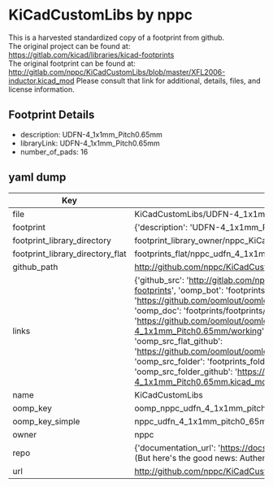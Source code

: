 # KiCadCustomLibs by nppc  
This is a harvested standardized copy of a footprint from github.  
The original project can be found at:  
https://gitlab.com/kicad/libraries/kicad-footprints  
The original footprint can be found at:
http://gitlab.com/nppc/KiCadCustomLibs/blob/master/XFL2006-inductor.kicad_mod
Please consult that link for additional, details, files, and license information.  
## Footprint Details
* description: UDFN-4_1x1mm_Pitch0.65mm  
* libraryLink: UDFN-4_1x1mm_Pitch0.65mm  
* number_of_pads: 16  
## yaml dump  
| Key | Value |  
| --- | --- |  
| file | KiCadCustomLibs/UDFN-4_1x1mm_Pitch0.65mm.kicad_mod |  
| footprint | {'description': 'UDFN-4_1x1mm_Pitch0.65mm', 'libraryLink': 'UDFN-4_1x1mm_Pitch0.65mm', 'number_of_pads': 16} |  
| footprint_library_directory | footprint_library_owner/nppc_KiCadCustomLibs |  
| footprint_library_directory_flat | footprints_flat/nppc_udfn_4_1x1mm_pitch0_65mm_udfn_4_1x1mm_pitch0_65mm/working |  
| github_path | http://github.com/nppc/KiCadCustomLibs/blob/master/UDFN-4_1x1mm_Pitch0.65mm.kicad_mod |  
| links | {'github_src': 'http://gitlab.com/nppc/KiCadCustomLibs/blob/master/XFL2006-inductor.kicad_mod', 'github_src_repo': 'https://gitlab.com/kicad/libraries/kicad-footprints', 'oomp_bot': 'footprints/nppc_udfn_4_1x1mm_pitch0_65mm_udfn_4_1x1mm_pitch0_65mm/working', 'oomp_bot_github': 'https://github.com/oomlout/oomlout_oomp_footprint_bot/tree/main/footprints/nppc_udfn_4_1x1mm_pitch0_65mm_udfn_4_1x1mm_pitch0_65mm/working', 'oomp_doc': 'footprints/footprints/nppc/UDFN-4_1x1mm_Pitch0.65mm.kicad_mod/UDFN-4_1x1mm_Pitch0.65mm/working/', 'oomp_doc_github': 'https://github.com/oomlout/oomlout_oomp_footprint_doc/tree/main/footprints/footprints/nppc/UDFN-4_1x1mm_Pitch0.65mm.kicad_mod/UDFN-4_1x1mm_Pitch0.65mm/working', 'oomp_src_flat': 'footprints_flat/footprints_flat/nppc_udfn_4_1x1mm_pitch0_65mm_udfn_4_1x1mm_pitch0_65mm/working', 'oomp_src_flat_github': 'https://github.com/oomlout/oomlout_oomp_footprint_src/tree/main/footprints_flat/nppc_udfn_4_1x1mm_pitch0_65mm_udfn_4_1x1mm_pitch0_65mm/working', 'oomp_src_folder': 'footprints_folder/footprints_folder/nppc/UDFN-4_1x1mm_Pitch0.65mm.kicad_mod/UDFN-4_1x1mm_Pitch0.65mm/working', 'oomp_src_folder_github': 'https://github.com/oomlout/oomlout_oomp_footprint_src/tree/main/footprints_folder/nppc/UDFN-4_1x1mm_Pitch0.65mm.kicad_mod/UDFN-4_1x1mm_Pitch0.65mm/working'} |  
| name | KiCadCustomLibs |  
| oomp_key | oomp_nppc_udfn_4_1x1mm_pitch0_65mm_udfn_4_1x1mm_pitch0_65mm |  
| oomp_key_simple | nppc_udfn_4_1x1mm_pitch0_65mm_udfn_4_1x1mm_pitch0_65mm |  
| owner | nppc |  
| repo | {'documentation_url': 'https://docs.github.com/rest/overview/resources-in-the-rest-api#rate-limiting', 'message': "API rate limit exceeded for 84.66.173.59. (But here's the good news: Authenticated requests get a higher rate limit. Check out the documentation for more details.)"} |  
| url | http://github.com/nppc/KiCadCustomLibs |  

